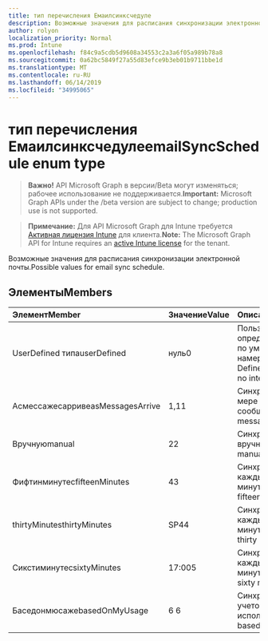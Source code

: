 ```yaml
---
title: тип перечисления Емаилсинксчедуле
description: Возможные значения для расписания синхронизации электронной почты.
author: rolyon
localization_priority: Normal
ms.prod: Intune
ms.openlocfilehash: f84c9a5cdb5d9608a34553c2a3a6f05a989b78a8
ms.sourcegitcommit: 0a62bc5849f27a55d83efce9b3eb01b9711bbe1d
ms.translationtype: MT
ms.contentlocale: ru-RU
ms.lasthandoff: 06/14/2019
ms.locfileid: "34995065"
---
```

# <a name="emailsyncschedule-enum-type"></a><span data-ttu-id="5601e-103">тип перечисления Емаилсинксчедуле</span><span class="sxs-lookup"><span data-stu-id="5601e-103">emailSyncSchedule enum type</span></span>

> <span data-ttu-id="5601e-104">**Важно!** API Microsoft Graph в версии/Beta могут изменяться; рабочее использование не поддерживается.</span><span class="sxs-lookup"><span data-stu-id="5601e-104">**Important:** Microsoft Graph APIs under the /beta version are subject to change; production use is not supported.</span></span>

> <span data-ttu-id="5601e-105">**Примечание:** Для API Microsoft Graph для Intune требуется [Активная лицензия Intune](https://go.microsoft.com/fwlink/?linkid=839381) для клиента.</span><span class="sxs-lookup"><span data-stu-id="5601e-105">**Note:** The Microsoft Graph API for Intune requires an [active Intune license](https://go.microsoft.com/fwlink/?linkid=839381) for the tenant.</span></span>

<span data-ttu-id="5601e-106">Возможные значения для расписания синхронизации электронной почты.</span><span class="sxs-lookup"><span data-stu-id="5601e-106">Possible values for email sync schedule.</span></span>

## <a name="members"></a><span data-ttu-id="5601e-107">Элементы</span><span class="sxs-lookup"><span data-stu-id="5601e-107">Members</span></span>
|<span data-ttu-id="5601e-108">Элемент</span><span class="sxs-lookup"><span data-stu-id="5601e-108">Member</span></span>|<span data-ttu-id="5601e-109">Значение</span><span class="sxs-lookup"><span data-stu-id="5601e-109">Value</span></span>|<span data-ttu-id="5601e-110">Описание</span><span class="sxs-lookup"><span data-stu-id="5601e-110">Description</span></span>|
|:---|:---|:---|
|<span data-ttu-id="5601e-111">UserDefined типа</span><span class="sxs-lookup"><span data-stu-id="5601e-111">userDefined</span></span>|<span data-ttu-id="5601e-112">нуль</span><span class="sxs-lookup"><span data-stu-id="5601e-112">0</span></span>|<span data-ttu-id="5601e-113">Пользователь определен, значение по умолчанию, без намерения.</span><span class="sxs-lookup"><span data-stu-id="5601e-113">User Defined, default value, no intent.</span></span>|
|<span data-ttu-id="5601e-114">Асмессажесарриве</span><span class="sxs-lookup"><span data-stu-id="5601e-114">asMessagesArrive</span></span>|<span data-ttu-id="5601e-115">1,1</span><span class="sxs-lookup"><span data-stu-id="5601e-115">1</span></span>|<span data-ttu-id="5601e-116">Синхронизация по мере поступления сообщений.</span><span class="sxs-lookup"><span data-stu-id="5601e-116">Sync as messages arrive.</span></span>|
|<span data-ttu-id="5601e-117">Вручную</span><span class="sxs-lookup"><span data-stu-id="5601e-117">manual</span></span>|<span data-ttu-id="5601e-118">2</span><span class="sxs-lookup"><span data-stu-id="5601e-118">2</span></span>|<span data-ttu-id="5601e-119">Синхронизация вручную.</span><span class="sxs-lookup"><span data-stu-id="5601e-119">Sync manually.</span></span>|
|<span data-ttu-id="5601e-120">Фифтинминутес</span><span class="sxs-lookup"><span data-stu-id="5601e-120">fifteenMinutes</span></span>|<span data-ttu-id="5601e-121">4</span><span class="sxs-lookup"><span data-stu-id="5601e-121">3</span></span>|<span data-ttu-id="5601e-122">Синхронизация каждые пятнадцать минут.</span><span class="sxs-lookup"><span data-stu-id="5601e-122">Sync every fifteen minutes.</span></span>|
|<span data-ttu-id="5601e-123">thirtyMinutes</span><span class="sxs-lookup"><span data-stu-id="5601e-123">thirtyMinutes</span></span>|<span data-ttu-id="5601e-124">SP4</span><span class="sxs-lookup"><span data-stu-id="5601e-124">4</span></span>|<span data-ttu-id="5601e-125">Синхронизация каждые 30 минут.</span><span class="sxs-lookup"><span data-stu-id="5601e-125">Sync every thirty minutes.</span></span>|
|<span data-ttu-id="5601e-126">Сикстиминутес</span><span class="sxs-lookup"><span data-stu-id="5601e-126">sixtyMinutes</span></span>|<span data-ttu-id="5601e-127">17:00</span><span class="sxs-lookup"><span data-stu-id="5601e-127">5</span></span>|<span data-ttu-id="5601e-128">Синхронизация каждые 60 минут.</span><span class="sxs-lookup"><span data-stu-id="5601e-128">Sync every sixty minutes.</span></span>|
|<span data-ttu-id="5601e-129">Баседонмюсаже</span><span class="sxs-lookup"><span data-stu-id="5601e-129">basedOnMyUsage</span></span>|<span data-ttu-id="5601e-130">6 </span><span class="sxs-lookup"><span data-stu-id="5601e-130">6</span></span>|<span data-ttu-id="5601e-131">Синхронизация с учетом использования.</span><span class="sxs-lookup"><span data-stu-id="5601e-131">Sync based on my usage.</span></span>|





